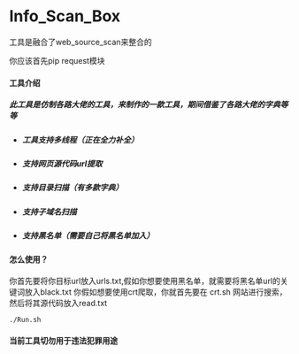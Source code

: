 # Info_Scan_Box
工具是融合了web_source_scan来整合的

你应该首先pip request模块

#### 工具介绍

##### 此工具是仿制各路大佬的工具，来制作的一款工具，期间借鉴了各路大佬的字典等等

- ##### 工具支持多线程（正在全力补全）

- ##### 支持网页源代码url提取

- ##### 支持目录扫描（有多款字典）

- ##### 支持子域名扫描

- ##### 支持黑名单（需要自己将黑名单加入）

##### 

#### 怎么使用？

你首先要将你目标url放入urls.txt,假如你想要使用黑名单，就需要将黑名单url的关键词放入black.txt
你假如想要使用crt爬取，你就首先要在 crt.sh 网站进行搜索，然后将其源代码放入read.txt
```shell
./Run.sh
```

#### 当前工具切勿用于违法犯罪用途
